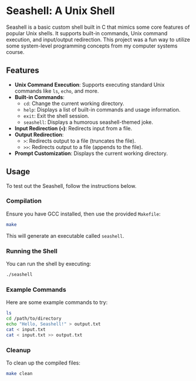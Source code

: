 # Seashell: A Unix Shell
Seashell is a basic custom shell built in C that mimics some core features of
popular Unix shells. It supports built-in commands, Unix command execution, and
input/output redirection. This project was a fun way to utilize some system-level
programming concepts from my computer systems course.

## Features
- **Unix Command Execution**: Supports executing standard Unix commands like
  `ls`, `echo`, and more.
- **Built-in Commands**:
  - `cd`: Change the current working directory.
  - `help`: Displays a list of built-in commands and usage information.
  - `exit`: Exit the shell session.
  - `seashell`: Displays a humorous seashell-themed joke.
- **Input Redirection (`<`)**: Redirects input from a file.
- **Output Redirection**:
  - `>`: Redirects output to a file (truncates the file).
  - `>>`: Redirects output to a file (appends to the file).
- **Prompt Customization**: Displays the current working directory.

## Usage
To test out the Seashell, follow the instructions below.

### Compilation
Ensure you have GCC installed, then use the provided `Makefile`:
```bash
make
```
This will generate an executable called `seashell`.

### Running the Shell
You can run the shell by executing:
```bash
./seashell
```

### Example Commands
Here are some example commands to try:
```bash
ls
cd /path/to/directory
echo "Hello, Seashell!" > output.txt
cat < input.txt
cat < input.txt >> output.txt
```

### Cleanup
To clean up the compiled files:
```bash
make clean
```


